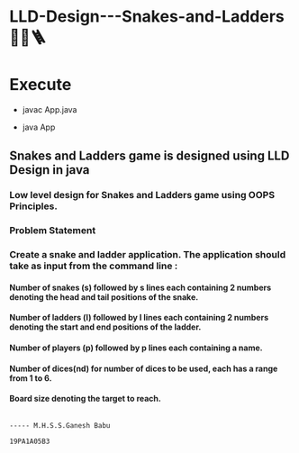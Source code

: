 # LLD-Design---Snakes-and-Ladders 🐍🎲🪜

# Execute

* javac App.java 

* java App

## Snakes and Ladders game is designed using LLD Design in java


### Low level design for Snakes and Ladders game using OOPS Principles.

### Problem Statement

### Create a snake and ladder application. The application should take as input from the command line :

#### Number of snakes (s) followed by s lines each containing 2 numbers denoting the head and tail positions of the snake.
#### Number of ladders (l) followed by l lines each containing 2 numbers denoting the start and end positions of the ladder.
#### Number of players (p) followed by p lines each containing a name.
#### Number of dices(nd) for number of dices to be used, each has a range from 1 to 6.
#### Board size denoting the target to reach.


                                                                                ----- M.H.S.S.Ganesh Babu
                                                                                      19PA1A05B3
